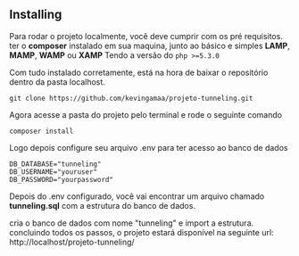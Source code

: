 ## Installing
Para rodar o projeto localmente, você deve cumprir com os pré requisitos.
ter o **composer** instalado em sua maquina, junto ao básico e simples **LAMP**, **MAMP**, **WAMP** ou **XAMP** Tendo a versão do `php >=5.3.0`


Com tudo instalado corretamente, está na hora de baixar o repositório dentro da pasta localhost.

    git clone https://github.com/kevingamaa/projeto-tunneling.git

Agora acesse a pasta do projeto pelo terminal e rode o seguinte comando

    composer install

Logo depois configure seu arquivo .env para ter acesso ao banco de dados

    DB_DATABASE="tunneling"
    DB_USERNAME="youruser"
    DB_PASSWORD="yourpassword"

Depois do .env configurado, você vai encontrar um arquivo chamado **tunneling.sql** com a estrutura do banco de dados.

cria o banco de dados com nome "tunneling" e import a estrutura.
concluindo  todos os passos, o projeto estará disponível na seguinte url: http://localhost/projeto-tunneling/